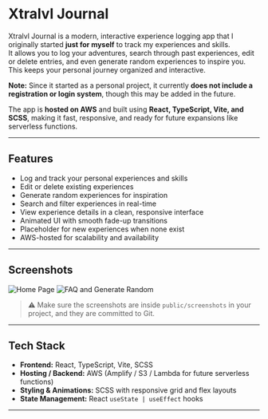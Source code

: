 # Xtralvl Journal

Xtralvl Journal is a modern, interactive experience logging app that I originally started **just for myself** to track my experiences and skills.  
It allows you to log your adventures, search through past experiences, edit or delete entries, and even generate random experiences to inspire you.  
This keeps your personal journey organized and interactive.  

**Note:** Since it started as a personal project, it currently **does not include a registration or login system**, though this may be added in the future.  

The app is **hosted on AWS** and built using **React, TypeScript, Vite, and SCSS**, making it fast, responsive, and ready for future expansions like serverless functions.

---

## Features

- Log and track your personal experiences and skills
- Edit or delete existing experiences
- Generate random experiences for inspiration
- Search and filter experiences in real-time
- View experience details in a clean, responsive interface
- Animated UI with smooth fade-up transitions
- Placeholder for new experiences when none exist
- AWS-hosted for scalability and availability

---

## Screenshots

![Home Page](https://imgur.com/a/NEC64js)
![FAQ and Generate Random](screenshots/faq.png)

> ⚠️ Make sure the screenshots are inside `public/screenshots` in your project, and they are committed to Git.  

---

## Tech Stack

- **Frontend:** React, TypeScript, Vite, SCSS
- **Hosting / Backend:** AWS (Amplify / S3 / Lambda for future serverless functions)
- **Styling & Animations:** SCSS with responsive grid and flex layouts
- **State Management:** React `useState | useEffect` hooks

---
